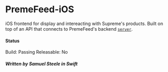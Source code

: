 # PremeFeed-iOS

iOS frontend for display and intereacting with Supreme's products. Built on top of an API that connects to PremeFeed's backend 
[`server`](https://github.com/premefeed/server).

#### Status
Build: Passing
Releasable: No

##### Written by Samuel Steele in Swift